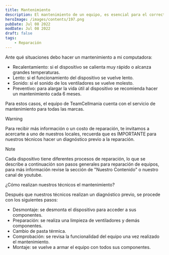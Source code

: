```yaml
---
title: Mantenimiento
description: El mantenimiento de un equipo, es esencial para el correcto funcionamiento y alargar la vida útil de nuestro dispositivo.
heroImage: /images/contents/197.png
pubDate: Jul 08 2022
modDate: Jul 08 2022
draft: false
tags: 
    - Reparación
---
```


Ante qué situaciones debo hacer un mantenimiento a mi computadora:

- Recalentamiento: si el dispositivo se calienta muy rápido o alcanza grandes temperaturas.
- Lento: si el funcionamiento del dispositivo se vuelve lento.
- Sonido: si el sonido de los ventiladores se vuelve molesto.
- Preventivo: para alargar la vida útil al dispositivo se recomienda hacer un mantenimiento cada 6 meses.

Para estos casos, el equipo de TeamCellmania cuenta con el servicio de mantenimiento para todas las marcas.

> [!WARNING]
> Para recibir más información o un costo de reparación, te invitamos a acercarte a uno de nuestros locales, recuerda que es IMPORTANTE para nuestros técnicos hacer un diagnóstico previo a la reparación.

> [!NOTE]
> Cada dispositivo tiene diferentes procesos de reparación, lo que se describe a continuación son pasos generales para reparación de equipos, para más información revise la sección de \"Nuestro Contenido\" o nuestro canal de youtube.

¿Cómo realizan nuestros técnicos el mantenimiento?

Después que nuestros técnicos realizan un diagnóstico previo, se procede con los siguientes pasos:

- Desmontaje: se desmonta el dispositivo para acceder a sus componentes.
- Preparación: se realiza una limpieza de ventiladores y demás componentes.
- Cambio de pasta térmica.
- Comprobación: se revisa la funcionalidad del equipo una vez realizado el mantenimiento.
- Montaje: se vuelve a armar el equipo con todos sus componentes.
